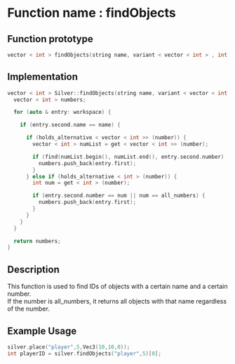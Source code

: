 # Function name : findObjects

## Function prototype

```cpp
vector < int > findObjects(string name, variant < vector < int > , int > number);
```

## Implementation

```cpp
vector < int > Silver::findObjects(string name, variant < vector < int > , int > number) {
  vector < int > numbers;

  for (auto & entry: workspace) {

    if (entry.second.name == name) {

      if (holds_alternative < vector < int >> (number)) {
        vector < int > numList = get < vector < int >> (number);

        if (find(numList.begin(), numList.end(), entry.second.number) != numList.end()) {
          numbers.push_back(entry.first);
        }
      } else if (holds_alternative < int > (number)) {
        int num = get < int > (number);

        if (entry.second.number == num || num == all_numbers) {
          numbers.push_back(entry.first);
        }
      }
    }
  }

  return numbers;
}
```

## Description
This function is used to find IDs of objects with a certain name and a certain number. <br>
If the number is all_numbers, it returns all objects with that name regardless of the number. <br>

## Example Usage
```cpp
silver.place("player",5,Vec3(10,10,0));
int playerID = silver.findObjects("player",5)[0];
```
